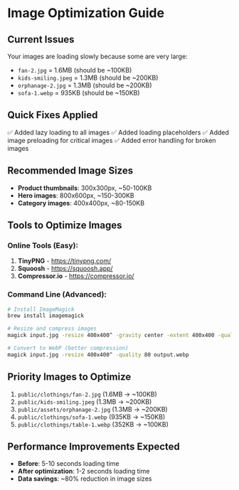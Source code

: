 # Image Optimization Guide

## Current Issues
Your images are loading slowly because some are very large:
- `fan-2.jpg` = 1.6MB (should be ~100KB)
- `kids-smiling.jpeg` = 1.3MB (should be ~200KB)
- `orphanage-2.jpg` = 1.3MB (should be ~200KB)
- `sofa-1.webp` = 935KB (should be ~150KB)

## Quick Fixes Applied
✅ Added lazy loading to all images
✅ Added loading placeholders
✅ Added image preloading for critical images
✅ Added error handling for broken images

## Recommended Image Sizes
- **Product thumbnails**: 300x300px, ~50-100KB
- **Hero images**: 800x600px, ~150-300KB
- **Category images**: 400x400px, ~80-150KB

## Tools to Optimize Images

### Online Tools (Easy):
1. **TinyPNG** - https://tinypng.com/
2. **Squoosh** - https://squoosh.app/
3. **Compressor.io** - https://compressor.io/

### Command Line (Advanced):
```bash
# Install ImageMagick
brew install imagemagick

# Resize and compress images
magick input.jpg -resize 400x400^ -gravity center -extent 400x400 -quality 80 output.jpg

# Convert to WebP (better compression)
magick input.jpg -resize 400x400^ -quality 80 output.webp
```

## Priority Images to Optimize
1. `public/clothings/fan-2.jpg` (1.6MB → ~100KB)
2. `public/kids-smiling.jpeg` (1.3MB → ~200KB)
3. `public/assets/orphanage-2.jpg` (1.3MB → ~200KB)
4. `public/clothings/sofa-1.webp` (935KB → ~150KB)
5. `public/clothings/table-1.webp` (352KB → ~100KB)

## Performance Improvements Expected
- **Before**: 5-10 seconds loading time
- **After optimization**: 1-2 seconds loading time
- **Data savings**: ~80% reduction in image sizes
